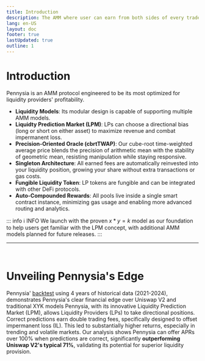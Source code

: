 ```yaml
---
title: Introduction
description: The AMM where user can earn from both sides of every trade.
lang: en-US
layout: doc
footer: true
lastUpdated: true
outline: 1
---
```


# Introduction
Pennysia is an AMM protocol engineered to be its most optimized for liquidity providers' profitability.

- **Liquidity Models**: Its modular design is capable of supporting multiple AMM models. 
- **Liquidty Prediction Market (LPM)**: LPs can choose a directional bias (long or short on either asset) to maximize revenue and combat impermanent loss.
- **Precision-Oriented Oracle (cbrtTWAP)**: Our cube-root time-weighted average price blends the precision of arithmetic mean with the stability of geometric mean, resisting manipulation while staying responsive.
- **Singleton Architecture**: All earned fees are automatically reinvested into your liquidity position, growing your share without extra transactions or gas costs.
- **Fungible Liquidity Token**: LP tokens are fungible and can be integrated with other DeFi protocols.
- **Auto-Compounded Rewards**: All pools live inside a single smart contract instance, minimizing gas usage and enabling more advanced routing and analytics.

::: info :information_source:  INFO
We launch with the proven $x*y=k$ model as our foundation to help users get familiar with the LPM concept, with additional AMM models planned for future releases.
:::

---

<br>

# Unveiling Pennysia's Edge
Pennysia' [backtest](../resources/backtest) using 4 years of historical data (2021-2024), demonstrates Pennysia's clear financial edge over Uniswap V2 and traditional XYK models Pennysia, with its innovative Liquidity Prediction Market (LPM), allows Liquidity Providers (LPs) to take directional positions. Correct predictions earn double trading fees, specifically designed to offset impermanent loss (IL). This led to substantially higher returns, especially in trending and volatile markets. Our analysis shows Pennysia can offer APRs over 100% when predictions are correct, significantly **outperforming Uniswap V2's typical 71%**, validating its potential for superior liquidity provision.

